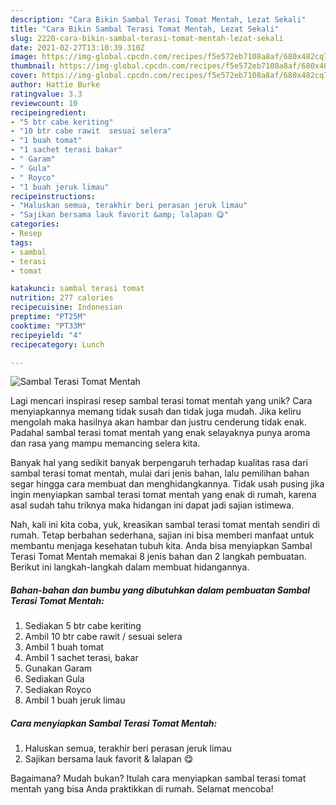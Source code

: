```yaml
---
description: "Cara Bikin Sambal Terasi Tomat Mentah, Lezat Sekali"
title: "Cara Bikin Sambal Terasi Tomat Mentah, Lezat Sekali"
slug: 2220-cara-bikin-sambal-terasi-tomat-mentah-lezat-sekali
date: 2021-02-27T13:10:39.310Z
image: https://img-global.cpcdn.com/recipes/f5e572eb7108a8af/680x482cq70/sambal-terasi-tomat-mentah-foto-resep-utama.jpg
thumbnail: https://img-global.cpcdn.com/recipes/f5e572eb7108a8af/680x482cq70/sambal-terasi-tomat-mentah-foto-resep-utama.jpg
cover: https://img-global.cpcdn.com/recipes/f5e572eb7108a8af/680x482cq70/sambal-terasi-tomat-mentah-foto-resep-utama.jpg
author: Hattie Burke
ratingvalue: 3.3
reviewcount: 10
recipeingredient:
- "5 btr cabe keriting"
- "10 btr cabe rawit  sesuai selera"
- "1 buah tomat"
- "1 sachet terasi bakar"
- " Garam"
- " Gula"
- " Royco"
- "1 buah jeruk limau"
recipeinstructions:
- "Haluskan semua, terakhir beri perasan jeruk limau"
- "Sajikan bersama lauk favorit &amp; lalapan 😋"
categories:
- Resep
tags:
- sambal
- terasi
- tomat

katakunci: sambal terasi tomat 
nutrition: 277 calories
recipecuisine: Indonesian
preptime: "PT25M"
cooktime: "PT33M"
recipeyield: "4"
recipecategory: Lunch

---
```



![Sambal Terasi Tomat Mentah](https://img-global.cpcdn.com/recipes/f5e572eb7108a8af/680x482cq70/sambal-terasi-tomat-mentah-foto-resep-utama.jpg)

Lagi mencari inspirasi resep sambal terasi tomat mentah yang unik? Cara menyiapkannya memang tidak susah dan tidak juga mudah. Jika keliru mengolah maka hasilnya akan hambar dan justru cenderung tidak enak. Padahal sambal terasi tomat mentah yang enak selayaknya punya aroma dan rasa yang mampu memancing selera kita.



Banyak hal yang sedikit banyak berpengaruh terhadap kualitas rasa dari sambal terasi tomat mentah, mulai dari jenis bahan, lalu pemilihan bahan segar hingga cara membuat dan menghidangkannya. Tidak usah pusing jika ingin menyiapkan sambal terasi tomat mentah yang enak di rumah, karena asal sudah tahu triknya maka hidangan ini dapat jadi sajian istimewa.


Nah, kali ini kita coba, yuk, kreasikan sambal terasi tomat mentah sendiri di rumah. Tetap berbahan sederhana, sajian ini bisa memberi manfaat untuk membantu menjaga kesehatan tubuh kita. Anda bisa menyiapkan Sambal Terasi Tomat Mentah memakai 8 jenis bahan dan 2 langkah pembuatan. Berikut ini langkah-langkah dalam membuat hidangannya.

<!--inarticleads1-->

##### Bahan-bahan dan bumbu yang dibutuhkan dalam pembuatan Sambal Terasi Tomat Mentah:

1. Sediakan 5 btr cabe keriting
1. Ambil 10 btr cabe rawit / sesuai selera
1. Ambil 1 buah tomat
1. Ambil 1 sachet terasi, bakar
1. Gunakan  Garam
1. Sediakan  Gula
1. Sediakan  Royco
1. Ambil 1 buah jeruk limau




<!--inarticleads2-->

##### Cara menyiapkan Sambal Terasi Tomat Mentah:

1. Haluskan semua, terakhir beri perasan jeruk limau
1. Sajikan bersama lauk favorit &amp; lalapan 😋




Bagaimana? Mudah bukan? Itulah cara menyiapkan sambal terasi tomat mentah yang bisa Anda praktikkan di rumah. Selamat mencoba!
